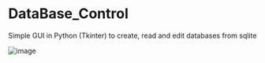 # DataBase_Control
Simple GUI in Python (Tkinter) to create, read and edit databases from sqlite

![image](https://user-images.githubusercontent.com/99027230/190215926-dc9e684a-6973-44f7-a941-ddb04782b88a.png)

